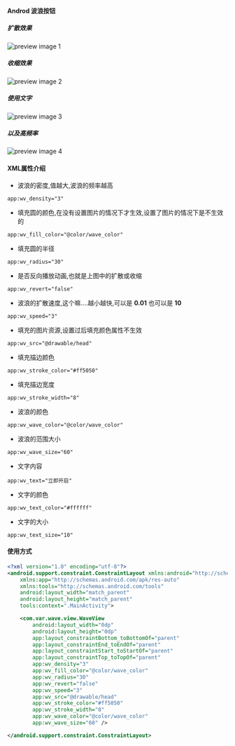 #### Androd 波浪按钮

##### 扩散效果
![preview image 1](https://github.com/1934016928/WaveView/raw/master/capture/wave_with_head.gif)
##### 收缩效果
![preview image 2](https://github.com/1934016928/WaveView/raw/master/capture/wave_with_head_revert.gif)
##### 使用文字
![preview image 3](https://github.com/1934016928/WaveView/raw/master/capture/wave_with_text.gif)
##### 以及高频率
![preview image 4](https://github.com/1934016928/WaveView/raw/master/capture/wave_with_text_more.gif)

#### XML属性介绍
- 波浪的密度,值越大,波浪的频率越高
```
app:wv_density="3"
```
- 填充圆的颜色,在没有设置图片的情况下才生效,设置了图片的情况下是不生效的
```
app:wv_fill_color="@color/wave_color"
```
- 填充圆的半径
```
app:wv_radius="30"
```
- 是否反向播放动画,也就是上图中的扩散或收缩
```
app:wv_revert="false"
```
- 波浪的扩散速度,这个嘛....越小越快,可以是 **0.01** 也可以是 **10**
```
app:wv_speed="3"
```
- 填充的图片资源,设置过后填充颜色属性不生效
```
app:wv_src="@drawable/head"
```
- 填充描边颜色
```
app:wv_stroke_color="#ff5050"
```
- 填充描边宽度
```
app:wv_stroke_width="8"
```
- 波浪的颜色
```
app:wv_wave_color="@color/wave_color"
```
- 波浪的范围大小
```
app:wv_wave_size="60"
```
- 文字内容
```
app:wv_text="立即开启"
```
- 文字的颜色
```
app:wv_text_color="#ffffff"
```
- 文字的大小
```
app:wv_text_size="10"
```
#### 使用方式

```xml
<?xml version="1.0" encoding="utf-8"?>
<android.support.constraint.ConstraintLayout xmlns:android="http://schemas.android.com/apk/res/android"
    xmlns:app="http://schemas.android.com/apk/res-auto"
    xmlns:tools="http://schemas.android.com/tools"
    android:layout_width="match_parent"
    android:layout_height="match_parent"
    tools:context=".MainActivity">

    <com.var.wave.view.WaveView
        android:layout_width="0dp"
        android:layout_height="0dp"
        app:layout_constraintBottom_toBottomOf="parent"
        app:layout_constraintEnd_toEndOf="parent"
        app:layout_constraintStart_toStartOf="parent"
        app:layout_constraintTop_toTopOf="parent"
        app:wv_density="3"
        app:wv_fill_color="@color/wave_color"
        app:wv_radius="30"
        app:wv_revert="false"
        app:wv_speed="3"
        app:wv_src="@drawable/head"
        app:wv_stroke_color="#ff5050"
        app:wv_stroke_width="8"
        app:wv_wave_color="@color/wave_color"
        app:wv_wave_size="60" />

</android.support.constraint.ConstraintLayout>
```